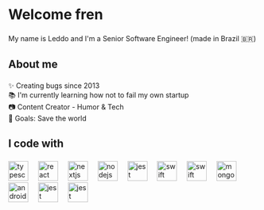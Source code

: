 <h1 align="left">Welcome fren</h1>

###

<p align="left">My name is Leddo and I'm a Senior Software Engineer! (made in Brazil 🇧🇷)</p>

###

<h2 align="left">About me</h2>

###

<p align="left">✨ Creating bugs since 2013<br>📚 I'm currently learning how not to fail my own startup<br>📷 Content Creator - Humor & Tech<br>🎯 Goals: Save the world<br></p>

###

<h2 align="left">I code with</h2>

###

<div align="left">
  <img src="https://cdn.jsdelivr.net/gh/devicons/devicon/icons/typescript/typescript-original.svg" height="40" alt="typescript logo"  />
  <img width="12" />
  <img src="https://cdn.jsdelivr.net/gh/devicons/devicon/icons/react/react-original.svg" height="40" alt="react logo"  />
  <img width="12" />
  <img src="https://cdn.jsdelivr.net/gh/devicons/devicon/icons/nextjs/nextjs-original.svg" height="40" alt="nextjs logo"  />
  <img width="12" />
  <img src="https://cdn.jsdelivr.net/gh/devicons/devicon/icons/nodejs/nodejs-original.svg" height="40" alt="nodejs logo"  />
  <img width="12" />
  <img src="https://images.icon-icons.com/2699/PNG/512/python_logo_icon_168886.png" height="40" alt="jest logo"  />
  <img width="12" />
  <img src="https://developer.apple.com/assets/elements/icons/swift/swift-256x256_2x.png" height="40" alt="swift logo" />
  <img width="12" />
  <img src="https://upload.wikimedia.org/wikipedia/commons/thumb/1/18/ISO_C%2B%2B_Logo.svg/250px-ISO_C%2B%2B_Logo.svg.png" height="40" alt="swift logo" />
  <img width="12" />
  <img src="https://cdn.jsdelivr.net/gh/devicons/devicon/icons/mongodb/mongodb-original.svg" height="40" alt="mongodb logo"  />
  <img width="12" />
  <img src="https://cdn.jsdelivr.net/gh/devicons/devicon/icons/android/android-original.svg" height="40" alt="android logo"  />
  <img width="12" />
  <img src="https://cdn.jsdelivr.net/gh/devicons/devicon/icons/jest/jest-plain.svg" height="40" alt="jest logo"  />
  <img width="12" />
  <img src="https://upload.wikimedia.org/wikipedia/en/b/b9/Solana_logo.png" height="40" alt="jest logo"  />
  <img width="12" />
</div>
